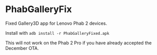# PhabGalleryFix
Fixed Gallery3D app for Lenovo Phab 2 devices.

Install with `adb install -r PhabGalleryFixed.apk`

This will not work on the Phab 2 Pro if you have already accepted the December OTA.
